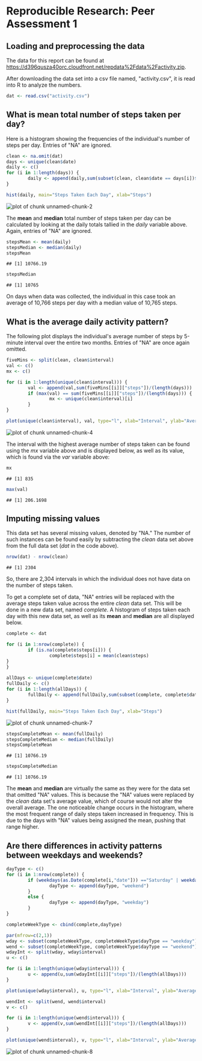 # Reproducible Research: Peer Assessment 1


## Loading and preprocessing the data
The data for this report can be found at https://d396qusza40orc.cloudfront.net/repdata%2Fdata%2Factivity.zip.  

After downloading the data set into a csv file named, "activity.csv", it is read into R to analyze the numbers.


```r
dat <- read.csv("activity.csv")
```


## What is mean total number of steps taken per day?
Here is a histogram showing the frequencies of the individual's number of steps per day.  Entries of "NA" are ignored.  


```r
clean <- na.omit(dat) 
days <- unique(clean$date)
daily <- c()
for (i in 1:length(days)) {
        daily <- append(daily,sum(subset(clean, clean$date == days[i])$steps))
}

hist(daily, main="Steps Taken Each Day", xlab="Steps")
```

![plot of chunk unnamed-chunk-2](figure/unnamed-chunk-2-1.png)

The **mean** and **median** total number of steps taken per day can be calculated by looking at the daily totals tallied in the *daily* variable above.  Again, entries of "NA" are ignored.


```r
stepsMean <- mean(daily)
stepsMedian <- median(daily)
stepsMean
```

```
## [1] 10766.19
```

```r
stepsMedian
```

```
## [1] 10765
```

On days when data was collected, the individual in this case took an average of 10,766 steps per day with a median value of 10,765 steps.

## What is the average daily activity pattern?
The following plot displays the individual's average number of steps by 5-minute interval over the entire two months.  Entries of "NA" are once again omitted.  


```r
fiveMins <- split(clean, clean$interval)
val <- c()
mx <- c()

for (i in 1:length(unique(clean$interval))) {
        val <- append(val,sum(fiveMins[[i]]["steps"])/(length(days)))
        if (max(val) == sum(fiveMins[[i]]["steps"])/(length(days))) {
                mx <- unique(clean$interval)[i]
        }
}

plot(unique(clean$interval), val, type="l", xlab="Interval", ylab="Average Steps", main="Average Steps by Interval")
```

![plot of chunk unnamed-chunk-4](figure/unnamed-chunk-4-1.png)

The interval with the highest average number of steps taken can be found using the *mx* variable above and is displayed below, as well as its value, which is found via the *var* variable above:


```r
mx
```

```
## [1] 835
```

```r
max(val)
```

```
## [1] 206.1698
```

## Imputing missing values
This data set has several missing values, denoted by "NA."  The number of such instances can be found easily by subtracting the *clean* data set above from the full data set (*dat* in the code above).  


```r
nrow(dat) - nrow(clean)
```

```
## [1] 2304
```

So, there are 2,304 intervals in which the individual does not have data on the number of steps taken. 

To get a complete set of data, "NA" entries will be replaced with the average steps taken value across the entire *clean* data set.  This will be done in a new data set, named *complete*.  A histogram of steps taken each day with this new data set, as well as its **mean** and **median** are all displayed below. 


```r
complete <- dat

for (i in 1:nrow(complete)) {
        if (is.na(complete$steps[i])) {
                complete$steps[i] = mean(clean$steps)
}
}
 
allDays <- unique(complete$date)
fullDaily <- c()
for (i in 1:length(allDays)) {
        fullDaily <- append(fullDaily,sum(subset(complete, complete$date == allDays[i])$steps))
}

hist(fullDaily, main="Steps Taken Each Day", xlab="Steps")
```

![plot of chunk unnamed-chunk-7](figure/unnamed-chunk-7-1.png)

```r
stepsCompleteMean <- mean(fullDaily)
stepsCompleteMedian <- median(fullDaily)
stepsCompleteMean
```

```
## [1] 10766.19
```

```r
stepsCompleteMedian
```

```
## [1] 10766.19
```

The **mean** and **median** are virtually the same as they were for the data set that omitted "NA" values.  This is because the "NA" values were replaced by the *clean* data set's average value, which of course would not alter the overall average.  The one noticeable change occurs in the histogram, where the most frequent range of daily steps taken increased in frequency.  This is due to the days with "NA" values being assigned the mean, pushing that range higher.  

## Are there differences in activity patterns between weekdays and weekends?

```r
dayType <- c()
for (i in 1:nrow(complete)) {
        if (weekdays(as.Date(complete[i,"date"])) =="Saturday" | weekdays(as.Date(complete[i,"date"])) == "Sunday") {
                dayType <- append(dayType, "weekend")
        }
        else {
                dayType <- append(dayType, "weekday")
        }
}

completeWeekType <- cbind(complete,dayType)

par(mfrow=c(2,1))
wday <- subset(completeWeekType, completeWeekType$dayType == "weekday")
wend <- subset(completeWeekType, completeWeekType$dayType == "weekend")
wdayInt <- split(wday, wday$interval)
u <- c()

for (i in 1:length(unique(wday$interval))) {
        u <- append(u,sum(wdayInt[[i]]["steps"])/(length(allDays)))
}

plot(unique(wday$interval), u, type="l", xlab="Interval", ylab="Average Steps", main="Weekday Average Steps by Interval")

wendInt <- split(wend, wend$interval)
v <- c()

for (i in 1:length(unique(wend$interval))) {
        v <- append(v,sum(wendInt[[i]]["steps"])/(length(allDays)))
}

plot(unique(wend$interval), v, type="l", xlab="Interval", ylab="Average Steps", main="Weekend Average Steps by Interval")
```

![plot of chunk unnamed-chunk-8](figure/unnamed-chunk-8-1.png)

